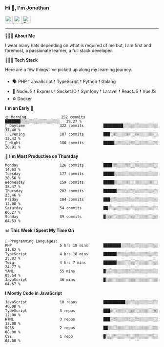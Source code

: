 ### Hi 👋, I'm [Jonathan](https://jonathan-d.ch) 

<p>
  <a href="https://www.linkedin.com/in/jdebetaz">
    <img src="https://img.shields.io/badge/linkedin-%230077B5.svg?&style=for-the-badge&logo=linkedin&logoColor=white" height=25>
  </a>
  <a href="https://www.instagram.com/jdebetaz/">
    <img src="https://img.shields.io/badge/instagram-%23E4405F.svg?&style=for-the-badge&logo=instagram&logoColor=white" height=25>
  </a>
  <a href="https://wakatime.com/@5c95ead1-71ee-4ecc-9a32-6c2b293dd432">
    <img src="https://wakatime.com/badge/user/5c95ead1-71ee-4ecc-9a32-6c2b293dd432.svg?style=for-the-badge" height=25 alt="Total time coded since Aug 23 2019" />
  </a>
</p>

-------

**🙋🏻‍♂️ About Me** 

<p>I wear many hats depending on what is required of me but, I am first and foremost, a passionate learner, a full stack developer.</p>

**👨🏻‍💻 Tech Stack** 

<p>Here are a few things I've picked up along my learning journey.</p>

- 🗣 PHP 𒑰 JavaScript 𒑰 TypeScript 𒑰 Python 𒑰 Golang
- 🎒 NodeJS 𒑰 Express 𒑰 Socket.IO 𒑰 Symfony 𒑰 Laravel 𒑰 ReactJS 𒑰 VueJS
- ♽ Docker

<!--START_SECTION:waka-->
**I'm an Early 🐤** 

```text
🌞 Morning                252 commits         ███████░░░░░░░░░░░░░░░░░░   29.27 % 
🌆 Daytime                322 commits         █████████░░░░░░░░░░░░░░░░   37.40 % 
🌃 Evening                107 commits         ███░░░░░░░░░░░░░░░░░░░░░░   12.43 % 
🌙 Night                  180 commits         █████░░░░░░░░░░░░░░░░░░░░   20.91 % 
```
📅 **I'm Most Productive on Thursday** 

```text
Monday                   126 commits         ████░░░░░░░░░░░░░░░░░░░░░   14.63 % 
Tuesday                  177 commits         █████░░░░░░░░░░░░░░░░░░░░   20.56 % 
Wednesday                159 commits         █████░░░░░░░░░░░░░░░░░░░░   18.47 % 
Thursday                 202 commits         ██████░░░░░░░░░░░░░░░░░░░   23.46 % 
Friday                   104 commits         ███░░░░░░░░░░░░░░░░░░░░░░   12.08 % 
Saturday                 54 commits          ██░░░░░░░░░░░░░░░░░░░░░░░   06.27 % 
Sunday                   39 commits          █░░░░░░░░░░░░░░░░░░░░░░░░   04.53 % 
```


📊 **This Week I Spent My Time On** 

```text
💬 Programming Languages: 
PHP                      5 hrs 18 mins       ████████░░░░░░░░░░░░░░░░░   31.82 % 
TypeScript               4 hrs 18 mins       ██████░░░░░░░░░░░░░░░░░░░   25.83 % 
Twig                     4 hrs 7 mins        ██████░░░░░░░░░░░░░░░░░░░   24.77 % 
YAML                     55 mins             █░░░░░░░░░░░░░░░░░░░░░░░░   05.54 % 
JavaScript               46 mins             █░░░░░░░░░░░░░░░░░░░░░░░░   04.67 % 
```

**I Mostly Code in JavaScript** 

```text
JavaScript               10 repos            ██████████░░░░░░░░░░░░░░░   40.00 % 
TypeScript               3 repos             ███░░░░░░░░░░░░░░░░░░░░░░   12.00 % 
HTML                     3 repos             ███░░░░░░░░░░░░░░░░░░░░░░   12.00 % 
SCSS                     2 repos             ██░░░░░░░░░░░░░░░░░░░░░░░   08.00 % 
CSS                      1 repo              █░░░░░░░░░░░░░░░░░░░░░░░░   04.00 % 
```




<!--END_SECTION:waka-->
